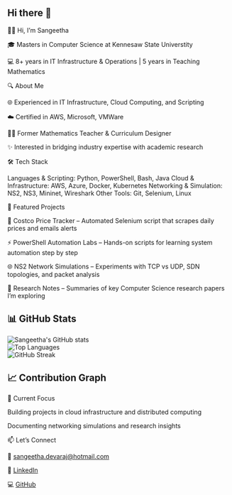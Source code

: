 ## Hi there 👋

<!--
**Sangeetha7/Sangeetha7** is a ✨ _special_ ✨ repository because its `README.md` (this file) appears on your GitHub profile.

Here are some ideas to get you started:

- 🔭 I’m currently working on ...
- 🌱 I’m currently learning ...
- 👯 I’m looking to collaborate on ...
- 🤔 I’m looking for help with ...
- 💬 Ask me about ...
- 📫 How to reach me: ...
- 😄 Pronouns: ...
- ⚡ Fun fact: ...
-->

👩‍💻 Hi, I’m Sangeetha

  🎓 Masters in Computer Science at Kennesaw State Universtity

  💻 8+ years in IT Infrastructure & Operations | 5 years in Teaching Mathematics

🔍 About Me

  🌐 Experienced in IT Infrastructure, Cloud Computing, and Scripting

  ☁️ Certified in AWS, Microsoft, VMWare

  🧑‍🏫 Former Mathematics Teacher & Curriculum Designer

  ✨ Interested in bridging industry expertise with academic research

🛠️ Tech Stack

  Languages & Scripting: Python, PowerShell, Bash, Java
  Cloud & Infrastructure: AWS, Azure, Docker, Kubernetes
  Networking & Simulation: NS2, NS3, Mininet, Wireshark
  Other Tools: Git, Selenium, Linux

📂 Featured Projects

  🛒 Costco Price Tracker
    – Automated Selenium script that scrapes daily prices and emails alerts

  ⚡ PowerShell Automation Labs
    – Hands-on scripts for learning system automation step by step

  🌐 NS2 Network Simulations
   – Experiments with TCP vs UDP, SDN topologies, and packet analysis

  📖 Research Notes
   – Summaries of key Computer Science research papers I’m exploring

## 📊 GitHub Stats  

![Sangeetha's GitHub stats](https://github-readme-stats.vercel.app/api?username=Sangeetha7&show_icons=true&theme=tokyonight)  
![Top Languages](https://github-readme-stats.vercel.app/api/top-langs/?username=Sangeetha7&layout=compact&theme=tokyonight)  
![GitHub Streak](https://streak-stats.demolab.com?user=Sangeetha7&theme=tokyonight&border_radius=10)

## 📈 Contribution Graph  



🌱 Current Focus

  Building projects in cloud infrastructure and distributed computing

  Documenting networking simulations and research insights

📫 Let’s Connect

  📧 sangeetha.devaraj@hotmail.com

  🔗 [LinkedIn](https://www.linkedin.com/in/sangeetha-devaraj-2a7ba023/)

  💻 [GitHub](https://github.com/Sangeetha7)
